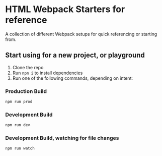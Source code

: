 # HTML Webpack Starters for reference

A collection of different Webpack setups for quick referencing or starting from.

## Start using for a new project, or playground

1. Clone the repo
2. Run `npm i` to install dependencies
3. Run one of the following commands, depending on intent:

### Production Build

```bash
npm run prod
```

### Development Build

```bash
npm run dev
```

### Development Build, watching for file changes

```bash
npm run watch
```
